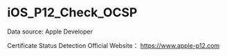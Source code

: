 # iOS_P12_Check_OCSP
Data source: 
Apple Developer

Certificate Status Detection Official Website：
https://www.apple-p12.com


